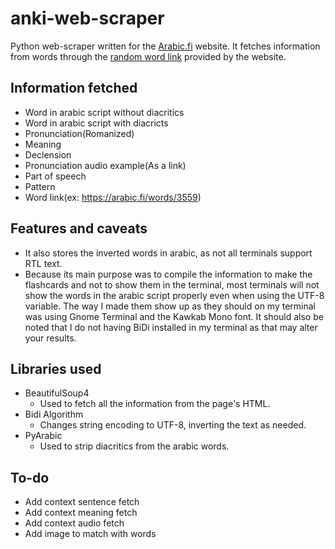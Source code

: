 # anki-web-scraper

Python web-scraper written for the [Arabic.fi](https://arabic.fi/) website. It fetches information from words through the [random word link](https://arabic.fi/random-word) provided by the website.

## Information fetched

- Word in arabic script without diacritics
- Word in arabic script with diacricts
- Pronunciation(Romanized)
- Meaning
- Declension
- Pronunciation audio example(As a link)
- Part of speech
- Pattern
- Word link(ex: https://arabic.fi/words/3559)

## Features and caveats

- It also stores the inverted words in arabic, as not all terminals support RTL text.
- Because its main purpose was to compile the information to make the flashcards and not to show them in the terminal, most terminals will not show the words in the arabic script properly even when using the UTF-8 variable. The way I made them show up as they should on my terminal was using Gnome Terminal and the Kawkab Mono font. It should also be noted that I do not having BiDi installed in my terminal as that may alter your results.

## Libraries used

- BeautifulSoup4
  - Used to fetch all the information from the page's HTML.
- Bidi Algorithm
  - Changes string encoding to UTF-8, inverting the text as needed.
- PyArabic
  - Used to strip diacritics from the arabic words.
  

## To-do

- Add context sentence fetch
- Add context meaning fetch
- Add context audio fetch
- Add image to match with words

